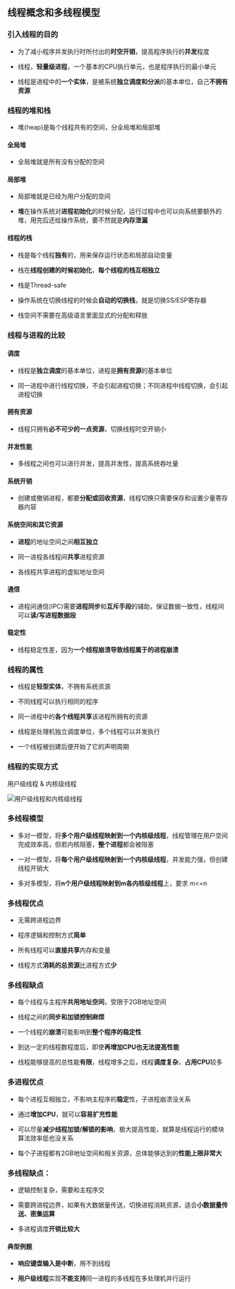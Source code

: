 ## 线程概念和多线程模型

### 引入线程的目的 

- 为了减小程序并发执行时所付出的**时空开销**，提高程序执行的**并发**程度

- 线程，**轻量级进程**，一个基本的CPU执行单元，也是程序执行的最小单元

- 线程是进程中的**一个实体**，是被系统**独立调度和分派**的基本单位，自己**不拥有资源**

### 线程的堆和栈

- 堆(heap)是每个线程共有的空间，分全局堆和局部堆

#### 全局堆

- 全局堆就是所有没有分配的空间

#### 局部堆

- 局部堆就是已经为用户分配的空间

- **堆**在操作系统对**进程初始化**的时候分配，运行过程中也可以向系统要额外的堆，用完后还给操作系统，要不然就是**内存泄漏**

#### 线程的栈

- 栈是每个线程**独有**的，用来保存运行状态和局部自动变量

- 栈在**线程创建的时候初始化**，**每个线程的栈互相独立**

- 栈是Thread-safe

- 操作系统在切换线程的时候会**自动的切换栈**，就是切换SS/ESP寄存器

- 栈空间不需要在高级语言里面显式的分配和释放

### 线程与进程的比较

#### 调度

- 线程是**独立调度**的基本单位，进程是**拥有资源**的基本单位

- 同一进程中进行线程切换，不会引起进程切换；不同进程中线程切换，会引起进程切换

#### 拥有资源

- 线程只拥有**必不可少的一点资源**，切换线程时空开销小

#### 并发性能

- 多线程之间也可以进行并发，提高并发性，提高系统吞吐量

#### 系统开销

- 创建或撤销进程，都要**分配或回收资源**，线程切换只需要保存和设置少量寄存器内容

#### 系统空间和其它资源

- **进程**的地址空间之间**相互独立**

- 同一进程各线程间**共享**进程资源

- 各线程共享进程的虚拟地址空间

#### 通信

- 进程间通信(IPC)需要**进程同步**和**互斥手段**的辅助，保证数据一致性，线程间可以**读/写进程数据段**

#### 稳定性

- 线程稳定性差，因为**一个线程崩溃导致线程属于的进程崩溃**

### 线程的属性

- 线程是**轻型实体**，不拥有系统资源

- 不同线程可以执行相同的程序

- 同一进程中的**各个线程共享**该进程所拥有的资源

- 线程是处理机独立调度单位，多个线程可以并发执行

- 一个线程被创建后便开始了它的声明周期

### 线程的实现方式

用户级线程 & 内核级线程

![用户级线程和内核级线程](https://github.com/YC-L/Postgraduate-examination/blob/Operating-System/imgs/%E7%94%A8%E6%88%B7%E7%BA%A7%E7%BA%BF%E7%A8%8B%E5%92%8C%E5%86%85%E6%A0%B8%E7%BA%A7%E7%BA%BF%E7%A8%8B.png "用户级线程和内核级线程")

### 多线程模型

- 多对一模型，将**多个用户级线程映射到一个内核级线程**，线程管理在用户空间完成效率高，但若内核阻塞，**整个进程**都会被阻塞

- 一对一模型，将**每个用户级线程映射到一个内核级线程**，并发能力强，但创建线程开销大

- 多对多模型，将**n个用户级线程映射到m各内核级线程**上，要求 m<=n

### 多线程优点

- 无需跨进程边界

- 程序逻辑和控制方式**简单**

- 所有线程可以**直接共享**内存和变量

- 线程方式**消耗的总资源**比进程方式**少**

### 多线程缺点

- 每个线程与主程序**共用地址空间**，受限于2GB地址空间

- 线程之间的**同步和加锁控制麻烦**

- 一个线程的**崩溃**可能影响到**整个程序的稳定性**

- 到达一定的线程数程度后，即使**再增加CPU也无法提高性能**

- 线程能够提高的总性能**有限**，线程增多之后，线程**调度复杂**，**占用CPU**较多

### 多进程优点

- 每个进程互相独立，不影响主程序的**稳定**性，子进程崩溃没关系

- 通过**增加CPU**，就可以**容易扩充性能**

- 可以尽量**减少线程加锁/解锁的影响**，极大提高性能，就算是线程运行的模块算法效率低也没关系 

- 每个子进程都有2GB地址空间和相关资源，总体能够达到的**性能上限非常大**

### 多线程缺点：

- 逻辑控制复杂，需要和主程序交

- 需要跨进程边界，如果有大数据量传送，切换进程消耗资源，适合**小数据量传送、密集运算** 

- 多进程调度**开销比较大**

#### 典型例题

- **响应键盘输入是中断**，用不到线程

- **用户级线程**实现**不能支持**同一进程的多线程在多处理机并行运行








